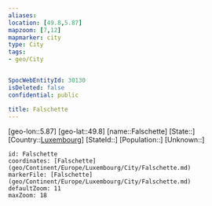```yaml
---
aliases: 
location: [49.8,5.87]
mapzoom: [7,12] 
mapmarker: city 
type: City
tags:
- geo/City


SpocWebEntityId: 30130
isDeleted: false
confidential: public

title: Falschette
---
```

[geo-lon::5.87]
[geo-lat::49.8]
[name::Falschette]
[State::]
[Country::[Luxembourg](geo/Continent/Europe/Luxembourg.md)]
[StateId::]
[Population::]
[Unknown::]


```leaflet
id: Falschette
coordinates: [Falschette](geo/Continent/Europe/Luxembourg/City/Falschette.md)
markerFile: [Falschette](geo/Continent/Europe/Luxembourg/City/Falschette.md)
defaultZoom: 11 
maxZoom: 18
```


